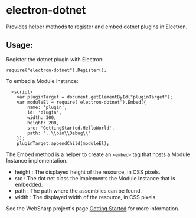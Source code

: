 ﻿# electron-dotnet

Provides helper methods to register and embed dotnet plugins in Electron.

Usage:
---

Register the dotnet plugin with Electron:

```require("electron-dotnet").Register();```


To embed a Module Instance:

      <script>
        var pluginTarget = document.getElementById("pluginTarget");
        var moduleEl = require('electron-dotnet').Embed({
            name: 'plugin',
            id: 'plugin',
            width: 300,
            height: 200,
            src: 'GettingStarted.HelloWorld',
            path: "..\\bin\\Debug\\"
        });
        pluginTarget.appendChild(moduleEl);

The Embed method is a helper to create an ```<embed>``` tag that hosts a Module Instance implementation.

- height : The displayed height of the resource, in CSS pixels.
- src : The dot net class the implements the Module Instance that is embedded.
- path : The path where the assemblies can be found.
- width : The displayed width of the resource, in CSS pixels.


See the WebSharp project's page [Getting Started](https://github.com/xamarin/WebSharp/tree/master/GettingStarted) for more information.